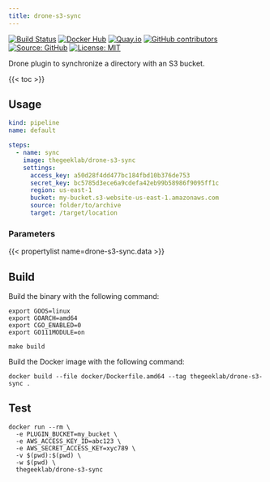 ```yaml
---
title: drone-s3-sync
---
```


[![Build Status](https://img.shields.io/drone/build/thegeeklab/drone-s3-sync?logo=drone&server=https%3A%2F%2Fdrone.thegeeklab.de)](https://drone.thegeeklab.de/thegeeklab/drone-s3-sync)
[![Docker Hub](https://img.shields.io/badge/dockerhub-latest-blue.svg?logo=docker&logoColor=white)](https://hub.docker.com/r/thegeeklab/drone-s3-sync)
[![Quay.io](https://img.shields.io/badge/quay-latest-blue.svg?logo=docker&logoColor=white)](https://quay.io/repository/thegeeklab/drone-s3-sync)
[![GitHub contributors](https://img.shields.io/github/contributors/thegeeklab/drone-s3-sync)](https://github.com/thegeeklab/drone-s3-sync/graphs/contributors)
[![Source: GitHub](https://img.shields.io/badge/source-github-blue.svg?logo=github&logoColor=white)](https://github.com/thegeeklab/drone-s3-sync)
[![License: MIT](https://img.shields.io/github/license/thegeeklab/drone-s3-sync)](https://github.com/thegeeklab/drone-s3-sync/blob/main/LICENSE)

Drone plugin to synchronize a directory with an S3 bucket.

<!-- prettier-ignore-start -->
<!-- spellchecker-disable -->
{{< toc >}}
<!-- spellchecker-enable -->
<!-- prettier-ignore-end -->

## Usage

```YAML
kind: pipeline
name: default

steps:
  - name: sync
    image: thegeeklab/drone-s3-sync
    settings:
      access_key: a50d28f4dd477bc184fbd10b376de753
      secret_key: bc5785d3ece6a9cdefa42eb99b58986f9095ff1c
      region: us-east-1
      bucket: my-bucket.s3-website-us-east-1.amazonaws.com
      source: folder/to/archive
      target: /target/location
```

### Parameters

<!-- prettier-ignore-start -->
<!-- spellchecker-disable -->
{{< propertylist name=drone-s3-sync.data >}}
<!-- spellchecker-enable -->
<!-- prettier-ignore-end -->

## Build

Build the binary with the following command:

```Shell
export GOOS=linux
export GOARCH=amd64
export CGO_ENABLED=0
export GO111MODULE=on

make build
```

Build the Docker image with the following command:

```Shell
docker build --file docker/Dockerfile.amd64 --tag thegeeklab/drone-s3-sync .
```

## Test

```Shell
docker run --rm \
  -e PLUGIN_BUCKET=my_bucket \
  -e AWS_ACCESS_KEY_ID=abc123 \
  -e AWS_SECRET_ACCESS_KEY=xyc789 \
  -v $(pwd):$(pwd) \
  -w $(pwd) \
  thegeeklab/drone-s3-sync
```
